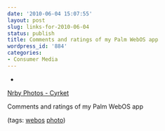 ```yaml
---
date: '2010-06-04 15:07:55'
layout: post
slug: links-for-2010-06-04
status: publish
title: Comments and ratings of my Palm WebOS app
wordpress_id: '884'
categories:
- Consumer Media
---
```


  *


[Nrby Photos - Cyrket](http://www.cyrket.com/p/palm/org.eamonn.nrby/)


Comments and ratings of my Palm WebOS app


(tags: [webos](http://delicious.com/eob/webos) [photo](http://delicious.com/eob/photo))



